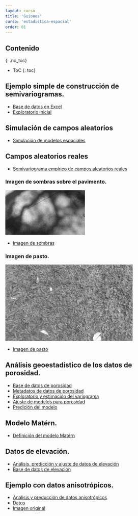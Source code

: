 ```yaml
---
layout: curso
title: 'Guiones'
curso: 'estadistica-espacial'
order: 01
---
```



## Contenido
{: .no_toc}

* ToC
{: toc}

## Ejemplo simple de construcción de semivariogramas.


 - [Base de datos en Excel](./datos/ejemplo_practico.xlsx)
 - [Exploratorio inicial](./guiones/ejemplo_practico.html)


## Simulación de campos aleatorios

 - [Simulación de modelos espaciales](./guiones/campos_aleatorios.html)

## Campos aleatorios reales

  - [Semivariograma empírico de campos aleatorios reales](./guiones/campos_aleatorios_reales.html)

### Imagen de sombras sobre el pavimento.

  ![](./datos/sombras3.png)

  - [Imagen de sombras](./datos/sombras3.png)

### Imagen de pasto.  

  ![](./datos/pasto1.png)

  - [Imagen de pasto](./datos/pasto1.png)

## Análisis geoestadístico de los datos de porosidad.

  - [Base de datos de porosidad](./datos/ZoneA.dat)
  - [Metadatos de datos de porosidad](./datos/ZoneA_metadata.txt)
  - [Exploratorio y estimación del variograma](./guiones/ZonaA.html)
  - [Ajuste de modelos para porosidad](./guiones/ZonaA2.html)
  - [Predición del modelo](./guiones/ZonaA3.html)

## Modelo Matérn.

  - [Definición del modelo Matérn](./guiones/modeloMatern.html)

## Datos de elevación.

  - [Análisis, predicción y ajuste de datos de elevación](./guiones/elevacion3.html)
  - [Base de datos de elevación](./guiones/elevacion2.txt)

## Ejemplo con datos anisotrópicos.

 - [Análisis y preducción de datos anisotrópicos](./guiones/anisotropia1.html)
 - [Datos](./guiones/ejemplo1.csv)
 - [Imagen original](./guiones/anisotropico_BW_rot.png)

<!---
## Análisis exploratorio de señales de wifi y celular

 - [Base de datos en Excel](./datos/datos_taller.xlsx)
 - [Base de datos en formato .csv](./datos/datos_taller.csv)
 - [Exploratorio inicial](./guiones/explora1.html)


## Trabajo con datos de "science journal app"


 - [Modelo Matérn](./guiones/modeloMatérn.html)

## Simulaciones de campos aleatorios exponencial y gaussiano

 - [Simulaciones](./guiones/simulaciones_exp_gauss.html)

## Campos aleatorios reales

 - [Semivariograma empírico de campos aleatorios reales](./guiones/campos_aleatorios_reales.html)

## Construcción de semivariogramas empíricos

 - [Semivariogramas empíricos](./guiones/elevacion2.html)
 - [Datos de elevación](./guiones/elevacion2.txt)
 - [Base de datos luz](./datos/luz.csv)
 - [Base de datos ruido](./datos/ruido.csv)
 - [Uso de datos de Science Journal App](./guiones/datos_sci_jour.html)

## Análisis exploratorio de datos de porosidad

- [Base de datos de porosidad](./datos/ZoneA.dat)
- [Metadatos de datos de porosidad](./datos/ZoneA_metadata.txt)
- [Exploratorio y estimación del variograma](./guiones/ZonaA.html)

## Simulación de campos aleatorios


 - [Simulación de modelos exponencial y gaussiano](./guiones/simulaciones_exp_gauss.html)
 - [Semivariogramas empíricos](./guiones/simulacionCamposAleatorios.html)

## Estimación y predicción de modelos geoestadísticos

 - [Estimación y predicción](./guiones/elevacion3.html)

## Patrones de puntos

 - [Modelización para patrones de puntos](./guiones/patrones_de_puntos.html)

## Modelo Matérn

- [Modelo Matérn (geoR)](./guiones/modeloMatérn.html)
- [Simulación con el modelo Matérn (RandomFields)](./guiones/simulaciones_matern.html)

## Estimación de modelos

- [Estimación de parámetros del variograma](./guiones/ZonaA2.html)

## Estimación de tamaños de muestra

- [Tamaños muestrales](./guiones/Tam_de_muestra.html)

## Predicción de modelos (Kriging)

- [Predicción de modelos](./guiones/ZonaA3.html)

## Estimación de tamaño de muestra (resultados simulación)

- [Tamaños muestrales](./guiones/TamMuestra.html)

## Ejemplo de elevación

- [Base de datos de elevación](./datos/elevacion2.txt)
- [Modelación de datos de elevación](./guiones/elevacion.html)

## Modelo geoestadístico con covariable(s)

- [Base de datos de produción de trigo](./datos/alliance.txt)
- [Modelación con covariable](./guiones/wheat.html)

## Modelo de patrones de puntos.

- [Base de datos de *Hybanthus prunifolius*](./datos/Hp.csv)
- [Ejemplo de patrones de puntos](./guiones/patrones_de_puntos.html)

## Modelos para datos areales

- [Municipios de Antiquia (dbf)](./datos/municipiosAntioq.dbf)
- [Municipios de Antiquia (prj)](./datos/municipiosAntioq.prj)
- [Municipios de Antiquia (shp)](./datos/municipiosAntioq.shp)
- [Municipios de Antiquia (shx)](./datos/municipiosAntioq.shx)
- [Manejo de datos areales](./guiones/datosAreales2.html)

-->
